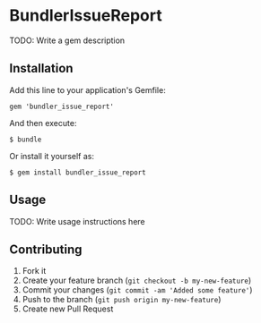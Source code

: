# BundlerIssueReport

TODO: Write a gem description

## Installation

Add this line to your application's Gemfile:

    gem 'bundler_issue_report'

And then execute:

    $ bundle

Or install it yourself as:

    $ gem install bundler_issue_report

## Usage

TODO: Write usage instructions here

## Contributing

1. Fork it
2. Create your feature branch (`git checkout -b my-new-feature`)
3. Commit your changes (`git commit -am 'Added some feature'`)
4. Push to the branch (`git push origin my-new-feature`)
5. Create new Pull Request
